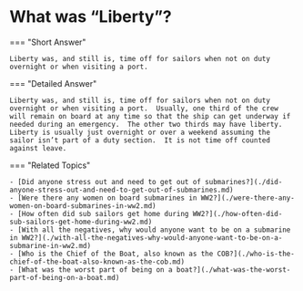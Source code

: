 # What was “Liberty”?


=== "Short Answer"

    Liberty was, and still is, time off for sailors when not on duty overnight or when visiting a port.
=== "Detailed Answer"

    Liberty was, and still is, time off for sailors when not on duty overnight or when visiting a port.  Usually, one third of the crew will remain on board at any time so that the ship can get underway if needed during an emergency.  The other two thirds may have liberty.  Liberty is usually just overnight or over a weekend assuming the sailor isn’t part of a duty section.  It is not time off counted against leave.
=== "Related Topics"

    - [Did anyone stress out and need to get out of submarines?](./did-anyone-stress-out-and-need-to-get-out-of-submarines.md)
    - [Were there any women on board submarines in WW2?](./were-there-any-women-on-board-submarines-in-ww2.md)
    - [How often did sub sailors get home during WW2?](./how-often-did-sub-sailors-get-home-during-ww2.md)
    - [With all the negatives, why would anyone want to be on a submarine in WW2?](./with-all-the-negatives-why-would-anyone-want-to-be-on-a-submarine-in-ww2.md)
    - [Who is the Chief of the Boat, also known as the COB?](./who-is-the-chief-of-the-boat-also-known-as-the-cob.md)
    - [What was the worst part of being on a boat?](./what-was-the-worst-part-of-being-on-a-boat.md)
